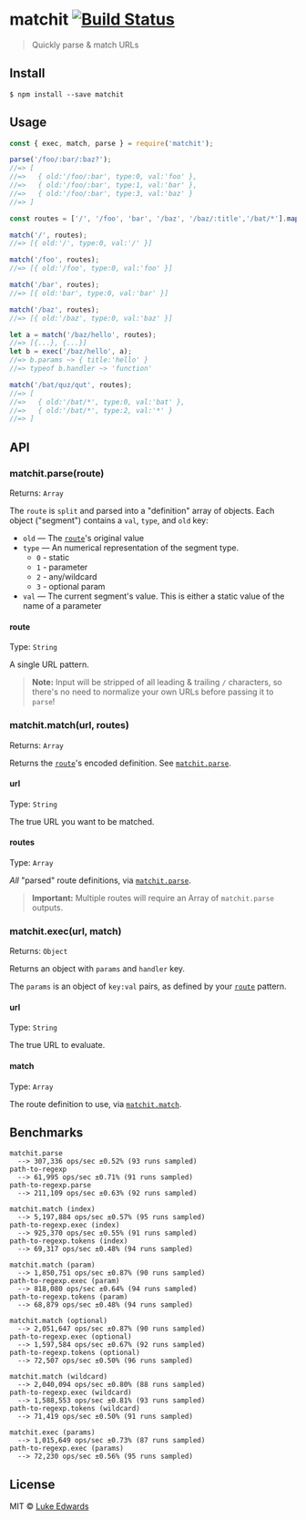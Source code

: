 # matchit [![Build Status](https://travis-ci.org/lukeed/matchit.svg?branch=master)](https://travis-ci.org/lukeed/matchit)

> Quickly parse & match URLs

## Install

```
$ npm install --save matchit
```


## Usage

```js
const { exec, match, parse } = require('matchit');

parse('/foo/:bar/:baz?');
//=> [
//=>   { old:'/foo/:bar', type:0, val:'foo' },
//=>   { old:'/foo/:bar', type:1, val:'bar' },
//=>   { old:'/foo/:bar', type:3, val:'baz' }
//=> ]

const routes = ['/', '/foo', 'bar', '/baz', '/baz/:title','/bat/*'].map(parse);

match('/', routes);
//=> [{ old:'/', type:0, val:'/' }]

match('/foo', routes);
//=> [{ old:'/foo', type:0, val:'foo' }]

match('/bar', routes);
//=> [{ old:'bar', type:0, val:'bar' }]

match('/baz', routes);
//=> [{ old:'/baz', type:0, val:'baz' }]

let a = match('/baz/hello', routes);
//=> [{...}, {...}]
let b = exec('/baz/hello', a);
//=> b.params ~> { title:'hello' }
//=> typeof b.handler ~> 'function'

match('/bat/quz/qut', routes);
//=> [
//=>   { old:'/bat/*', type:0, val:'bat' },
//=>   { old:'/bat/*', type:2, val:'*' }
//=> ]
```


## API

### matchit.parse(route)

Returns: `Array`

The `route` is `split` and parsed into a "definition" array of objects. Each object ("segment") contains a `val`, `type`, and `old` key:

* `old` &mdash; The [`route`](#route)'s original value
* `type` &mdash; An numerical representation of the segment type.
    * `0` - static
    * `1` - parameter
    * `2` - any/wildcard
    * `3` - optional param
* `val` &mdash; The current segment's value. This is either a static value of the name of a parameter

#### route

Type: `String`

A single URL pattern.

> **Note:** Input will be stripped of all leading & trailing `/` characters, so there's no need to normalize your own URLs before passing it to `parse`!


### matchit.match(url, routes)

Returns: `Array`

Returns the [`route`](#route)'s encoded definition. See [`matchit.parse`](#matchitparseroute).

#### url

Type: `String`

The true URL you want to be matched.

#### routes

Type: `Array`

_All_ "parsed" route definitions, via [`matchit.parse`](#matchitparseroute).

> **Important:** Multiple routes will require an Array of `matchit.parse` outputs.


### matchit.exec(url, match)

Returns: `Object`

Returns an object with `params` and `handler` key.

The `params` is an object of `key:val` pairs, as defined by your [`route`](#route) pattern.

#### url

Type: `String`

The true URL to evaluate.

#### match

Type: `Array`

The route definition to use, via [`matchit.match`](#matchitmatchurl-routes).


## Benchmarks

```
matchit.parse
  --> 307,336 ops/sec ±0.52% (93 runs sampled)
path-to-regexp
  --> 61,995 ops/sec ±0.71% (91 runs sampled)
path-to-regexp.parse
  --> 211,109 ops/sec ±0.63% (92 runs sampled)

matchit.match (index)
  --> 5,197,884 ops/sec ±0.57% (95 runs sampled)
path-to-regexp.exec (index)
  --> 925,370 ops/sec ±0.55% (91 runs sampled)
path-to-regexp.tokens (index)
  --> 69,317 ops/sec ±0.48% (94 runs sampled)

matchit.match (param)
  --> 1,850,751 ops/sec ±0.87% (90 runs sampled)
path-to-regexp.exec (param)
  --> 818,080 ops/sec ±0.64% (94 runs sampled)
path-to-regexp.tokens (param)
  --> 68,879 ops/sec ±0.48% (94 runs sampled)

matchit.match (optional)
  --> 2,051,647 ops/sec ±0.87% (90 runs sampled)
path-to-regexp.exec (optional)
  --> 1,597,584 ops/sec ±0.67% (92 runs sampled)
path-to-regexp.tokens (optional)
  --> 72,507 ops/sec ±0.50% (96 runs sampled)

matchit.match (wildcard)
  --> 2,040,094 ops/sec ±0.80% (88 runs sampled)
path-to-regexp.exec (wildcard)
  --> 1,588,553 ops/sec ±0.81% (93 runs sampled)
path-to-regexp.tokens (wildcard)
  --> 71,419 ops/sec ±0.50% (91 runs sampled)

matchit.exec (params)
  --> 1,015,649 ops/sec ±0.73% (87 runs sampled)
path-to-regexp.exec (params)
  --> 72,230 ops/sec ±0.56% (95 runs sampled)
```

## License

MIT © [Luke Edwards](https://lukeed.com)
